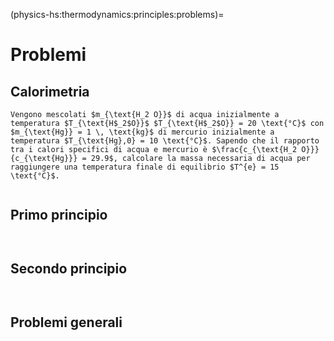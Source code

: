(physics-hs:thermodynamics:principles:problems)=
# Problemi

## Calorimetria
```{exercise}
Vengono mescolati $m_{\text{H_2 O}}$ di acqua inizialmente a temperatura $T_{\text{H$_2$O}}$ $T_{\text{H$_2$O}} = 20 \text{°C}$ con $m_{\text{Hg}} = 1 \, \text{kg}$ di mercurio inizialmente a temperatura $T_{\text{Hg},0} = 10 \text{°C}$. Sapendo che il rapporto tra i calori specifici di acqua e mercurio è $\frac{c_{\text{H_2 O}}}{c_{\text{Hg}}} = 29.9$, calcolare la massa necessaria di acqua per raggiungere una temperatura finale di equilibrio $T^{e} = 15 \text{°C}$.
```

```{exercise}
```

## Primo principio
```{exercise}

```

```{exercise}
```

## Secondo principio
```{exercise}
```

```{exercise}
```

## Problemi generali
```{exercise}
```

```{exercise}
```

```{exercise}
```

